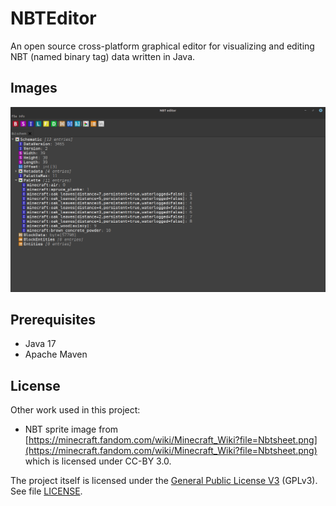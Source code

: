 # NBTEditor

An open source cross-platform graphical editor for visualizing and editing NBT (named binary tag) data written in Java.

## Images

![Gui Overview](docs/Editor_Overview.png)

## Prerequisites

* Java 17
* Apache Maven

## License

Other work used in this project:
* NBT sprite image from [https://minecraft.fandom.com/wiki/Minecraft_Wiki?file=Nbtsheet.png](https://minecraft.fandom.com/wiki/Minecraft_Wiki?file=Nbtsheet.png) which is licensed under CC-BY 3.0.

The project itself is licensed under the [General Public License V3](https://www.gnu.org/licenses/gpl-3.0.en.html) (GPLv3).
See file [LICENSE](/LICENSE).